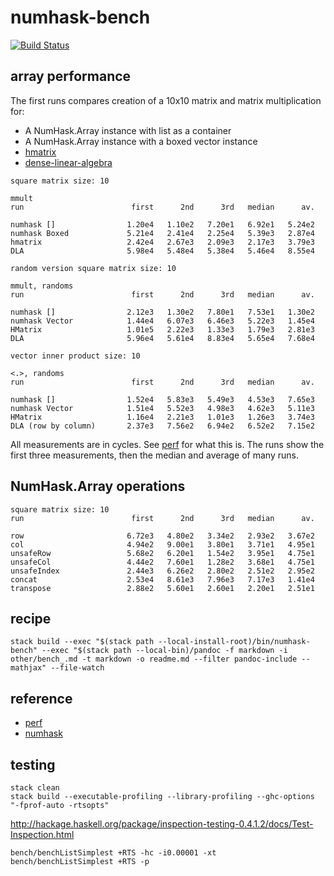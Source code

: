 numhask-bench
=============

[![Build
Status](https://travis-ci.org/tonyday567/numhask-bench.png)](https://travis-ci.org/tonyday567/numhask-bench)

array performance
-----------------

The first runs compares creation of a 10x10 matrix and matrix
multiplication for:

-   A NumHask.Array instance with list as a container
-   A NumHask.Array instance with a boxed vector instance
-   [hmatrix](http://hackage.haskell.org/package/hmatrix)
-   [dense-linear-algebra](http://hackage.haskell.org/package/dense-linear-algebra)

<!-- -->

    square matrix size: 10

    mmult
    run                        first      2nd      3rd   median      av.

    numhask []                1.20e4   1.10e2   7.20e1   6.92e1   5.24e2
    numhask Boxed             5.21e4   2.41e4   2.25e4   5.39e3   2.87e4
    hmatrix                   2.42e4   2.67e3   2.09e3   2.17e3   3.79e3
    DLA                       5.98e4   5.48e4   5.38e4   5.46e4   8.55e4

    random version square matrix size: 10

    mmult, randoms
    run                        first      2nd      3rd   median      av.

    numhask []                2.12e3   1.30e2   7.80e1   7.53e1   1.30e2
    numhask Vector            1.44e4   6.07e3   6.46e3   5.22e3   1.45e4
    HMatrix                   1.01e5   2.22e3   1.33e3   1.79e3   2.81e3
    DLA                       5.96e4   5.61e4   8.83e4   5.65e4   7.68e4

    vector inner product size: 10

    <.>, randoms
    run                        first      2nd      3rd   median      av.

    numhask []                1.52e4   5.83e3   5.49e3   4.53e3   7.65e3
    numhask Vector            1.51e4   5.52e3   4.98e3   4.62e3   5.11e3
    HMatrix                   1.16e4   2.21e3   1.01e3   1.26e3   3.74e3
    DLA (row by column)       2.37e3   7.56e2   6.94e2   6.52e2   7.15e2

All measurements are in cycles. See
[perf](https://hackage.haskell.org/package/perf) for what this is. The
runs show the first three measurements, then the median and average of
many runs.

NumHask.Array operations
------------------------

    square matrix size: 10
    run                        first      2nd      3rd   median      av.

    row                       6.72e3   4.80e2   3.34e2   2.93e2   3.67e2
    col                       4.94e2   9.00e1   3.80e1   3.71e1   4.95e1
    unsafeRow                 5.68e2   6.20e1   1.54e2   3.95e1   4.75e1
    unsafeCol                 4.44e2   7.60e1   1.28e2   3.68e1   4.75e1
    unsafeIndex               2.44e3   6.26e2   2.80e2   2.51e2   2.95e2
    concat                    2.53e4   8.61e3   7.96e3   7.17e3   1.41e4
    transpose                 2.88e2   5.60e1   2.60e1   2.20e1   2.51e1

recipe
------

    stack build --exec "$(stack path --local-install-root)/bin/numhask-bench" --exec "$(stack path --local-bin)/pandoc -f markdown -i other/bench_.md -t markdown -o readme.md --filter pandoc-include --mathjax" --file-watch

reference
---------

-   [perf](https://hackage.haskell.org/package/perf)
-   [numhask](https://hackage.haskell.org/package/numhask)

testing
-------

    stack clean
    stack build --executable-profiling --library-profiling --ghc-options "-fprof-auto -rtsopts"

http://hackage.haskell.org/package/inspection-testing-0.4.1.2/docs/Test-Inspection.html

    bench/benchListSimplest +RTS -hc -i0.00001 -xt
    bench/benchListSimplest +RTS -p
